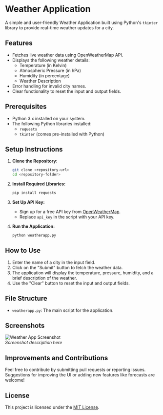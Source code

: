 # Weather Application

A simple and user-friendly Weather Application built using Python's `tkinter` library to provide real-time weather updates for a city.

## Features
- Fetches live weather data using OpenWeatherMap API.
- Displays the following weather details:
  - Temperature (in Kelvin)
  - Atmospheric Pressure (in hPa)
  - Humidity (in percentage)
  - Weather Description
- Error handling for invalid city names.
- Clear functionality to reset the input and output fields.

## Prerequisites
- Python 3.x installed on your system.
- The following Python libraries installed:
  - `requests`
  - `tkinter` (comes pre-installed with Python)

## Setup Instructions

1. **Clone the Repository:**
   ```bash
   git clone <repository-url>
   cd <repository-folder>
   ```

2. **Install Required Libraries:**
   ```bash
   pip install requests
   ```

3. **Set Up API Key:**
   - Sign up for a free API key from [OpenWeatherMap](https://openweathermap.org/api).
   - Replace `api_key` in the script with your API key.

4. **Run the Application:**
   ```bash
   python weatherapp.py
   ```

## How to Use
1. Enter the name of a city in the input field.
2. Click on the "Submit" button to fetch the weather data.
3. The application will display the temperature, pressure, humidity, and a brief description of the weather.
4. Use the "Clear" button to reset the input and output fields.

## File Structure
- `weatherapp.py`: The main script for the application.

## Screenshots
![Weather App Screenshot](#)  
*Screenshot description here*

## Improvements and Contributions
Feel free to contribute by submitting pull requests or reporting issues. Suggestions for improving the UI or adding new features like forecasts are welcome!

## License
This project is licensed under the [MIT License](LICENSE).

